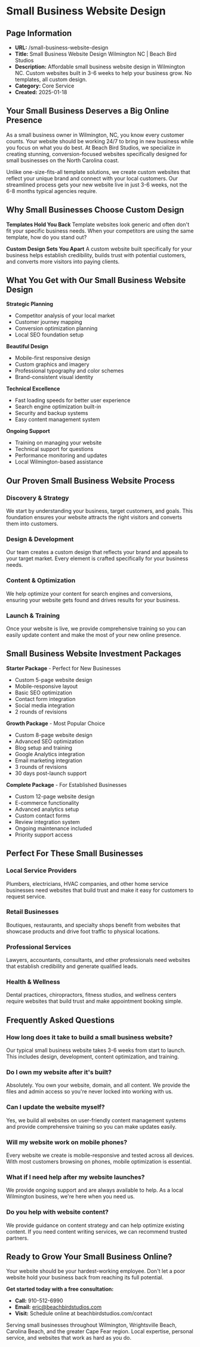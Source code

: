 # Small Business Website Design

## Page Information
- **URL:** /small-business-website-design
- **Title:** Small Business Website Design Wilmington NC | Beach Bird Studios
- **Description:** Affordable small business website design in Wilmington NC. Custom websites built in 3-6 weeks to help your business grow. No templates, all custom design.
- **Category:** Core Service
- **Created:** 2025-01-18

## Your Small Business Deserves a Big Online Presence

As a small business owner in Wilmington, NC, you know every customer counts. Your website should be working 24/7 to bring in new business while you focus on what you do best. At Beach Bird Studios, we specialize in creating stunning, conversion-focused websites specifically designed for small businesses on the North Carolina coast.

Unlike one-size-fits-all template solutions, we create custom websites that reflect your unique brand and connect with your local customers. Our streamlined process gets your new website live in just 3-6 weeks, not the 6-8 months typical agencies require.

## Why Small Businesses Choose Custom Design

**Templates Hold You Back**
Template websites look generic and often don't fit your specific business needs. When your competitors are using the same template, how do you stand out?

**Custom Design Sets You Apart**
A custom website built specifically for your business helps establish credibility, builds trust with potential customers, and converts more visitors into paying clients.

## What You Get with Our Small Business Website Design

**Strategic Planning**
- Competitor analysis of your local market
- Customer journey mapping
- Conversion optimization planning
- Local SEO foundation setup

**Beautiful Design**
- Mobile-first responsive design
- Custom graphics and imagery
- Professional typography and color schemes
- Brand-consistent visual identity

**Technical Excellence**
- Fast loading speeds for better user experience
- Search engine optimization built-in
- Security and backup systems
- Easy content management system

**Ongoing Support**
- Training on managing your website
- Technical support for questions
- Performance monitoring and updates
- Local Wilmington-based assistance

## Our Proven Small Business Website Process

### Discovery & Strategy
We start by understanding your business, target customers, and goals. This foundation ensures your website attracts the right visitors and converts them into customers.

### Design & Development  
Our team creates a custom design that reflects your brand and appeals to your target market. Every element is crafted specifically for your business needs.

### Content & Optimization
We help optimize your content for search engines and conversions, ensuring your website gets found and drives results for your business.

### Launch & Training
Once your website is live, we provide comprehensive training so you can easily update content and make the most of your new online presence.

## Small Business Website Investment Packages

**Starter Package** - Perfect for New Businesses
- Custom 5-page website design
- Mobile-responsive layout
- Basic SEO optimization
- Contact form integration
- Social media integration
- 2 rounds of revisions

**Growth Package** - Most Popular Choice
- Custom 8-page website design
- Advanced SEO optimization
- Blog setup and training
- Google Analytics integration
- Email marketing integration
- 3 rounds of revisions
- 30 days post-launch support

**Complete Package** - For Established Businesses
- Custom 12-page website design
- E-commerce functionality
- Advanced analytics setup
- Custom contact forms
- Review integration system
- Ongoing maintenance included
- Priority support access

## Perfect For These Small Businesses

### Local Service Providers
Plumbers, electricians, HVAC companies, and other home service businesses need websites that build trust and make it easy for customers to request service.

### Retail Businesses
Boutiques, restaurants, and specialty shops benefit from websites that showcase products and drive foot traffic to physical locations.

### Professional Services
Lawyers, accountants, consultants, and other professionals need websites that establish credibility and generate qualified leads.

### Health & Wellness
Dental practices, chiropractors, fitness studios, and wellness centers require websites that build trust and make appointment booking simple.

## Frequently Asked Questions

### How long does it take to build a small business website?
Our typical small business website takes 3-6 weeks from start to launch. This includes design, development, content optimization, and training.

### Do I own my website after it's built?
Absolutely. You own your website, domain, and all content. We provide the files and admin access so you're never locked into working with us.

### Can I update the website myself?
Yes, we build all websites on user-friendly content management systems and provide comprehensive training so you can make updates easily.

### Will my website work on mobile phones?
Every website we create is mobile-responsive and tested across all devices. With most customers browsing on phones, mobile optimization is essential.

### What if I need help after my website launches?
We provide ongoing support and are always available to help. As a local Wilmington business, we're here when you need us.

### Do you help with website content?
We provide guidance on content strategy and can help optimize existing content. If you need content writing services, we can recommend trusted partners.

## Ready to Grow Your Small Business Online?

Your website should be your hardest-working employee. Don't let a poor website hold your business back from reaching its full potential.

**Get started today with a free consultation:**
- **Call:** 910-512-6990
- **Email:** eric@beachbirdstudios.com
- **Visit:** Schedule online at beachbirdstudios.com/contact

Serving small businesses throughout Wilmington, Wrightsville Beach, Carolina Beach, and the greater Cape Fear region. Local expertise, personal service, and websites that work as hard as you do.